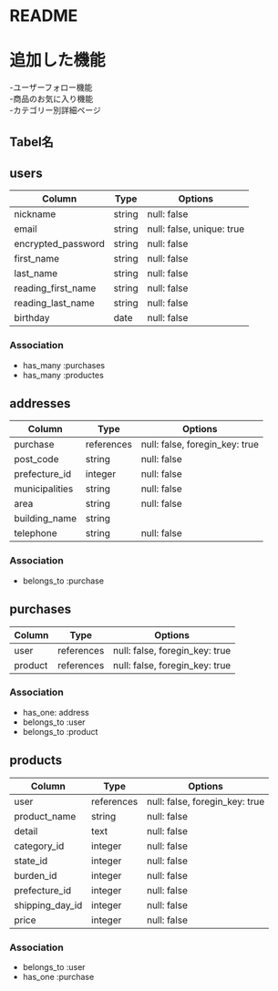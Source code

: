 # README

# 追加した機能
-ユーザーフォロー機能  
-商品のお気に入り機能  
-カテゴリー別詳細ページ


## Tabel名

## users
|Column             |Type       |Options                        |
|-------------------|-----------|-------------------------------|
|nickname           |string     |null: false                    |
|email              |string     |null: false, unique: true      |
|encrypted_password |string     |null: false                    |
|first_name         |string     |null: false                    |
|last_name          |string     |null: false                    |
|reading_first_name |string     |null: false                    |
|reading_last_name  |string     |null: false                    |
|birthday           |date       |null: false                    |

### Association
- has_many :purchases
- has_many :productes

## addresses
|Column             |Type       |Options                        |
|-------------------|-----------|-------------------------------|
|purchase           |references |null: false, foregin_key: true |
|post_code          |string     |null: false                    |
|prefecture_id      |integer    |null: false                    |
|municipalities     |string     |null: false                    |
|area               |string     |null: false                    |
|building_name      |string     |                               |
|telephone          |string     |null: false                    |

### Association
- belongs_to :purchase

## purchases
|Column             |Type       |Options                        |
|-------------------|-----------|-------------------------------|
|user               |references |null: false, foregin_key: true |
|product            |references |null: false, foregin_key: true |

### Association
- has_one: address
- belongs_to :user
- belongs_to :product

## products
|Column             |Type       |Options                        |
|-------------------|-----------|-------------------------------|
|user               |references |null: false, foregin_key: true |
|product_name       |string     |null: false                    |
|detail             |text       |null: false                    |
|category_id        |integer    |null: false                    |
|state_id           |integer    |null: false                    |
|burden_id          |integer    |null: false                    |
|prefecture_id      |integer    |null: false                    | 
|shipping_day_id    |integer    |null: false                    |
|price              |integer    |null: false                    |

### Association
- belongs_to :user
- has_one :purchase

